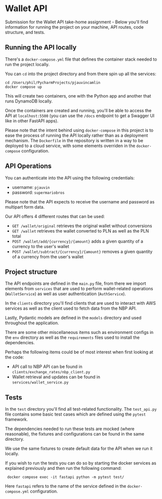 # Wallet API

Submission for the Wallet API take-home assignment -
Below you'll find information for running the project on
your machine, API routes, code structure, and tests.

## Running the API locally

There's a `docker-compose.yml` file that defines the
container stack needed to run the project locally.

You can `cd` into the project directory and from there
spin up all the services:

````commandline
cd /Users/phil/PycharmProjects/pjauvincamlin
docker compose up
````

This will create two containers, one with the Python app
and another that runs DynamoDB locally.

Once the containers are created and running, you'll
be able to access the API at `localhost:5500` (you can use
the `/docs` endpoint to get a Swagger UI like in other FastAPI apps).

Please note that the intent behind using `docker-compose`
in this project is to ease the process of running
the API locally rather than as a deployment mechanism.
The `Dockerfile` in the repository is written in
a way to be deployed to a cloud service, with some elements 
overriden in the `docker-compose` configuration.


## API Operations

You can authenticate into the API using the following
credentials:
- username: `pjauvin`
- password: `supermariobros`

Please note that the API expects to receive the username
and password as multipart form data.

Our API offers 4 different routes that can be used:

- `GET /wallet/original` retrieves the original wallet without conversions
- `GET /wallet` retrieves the wallet converted to PLN as well as the PLN total
- `POST /wallet/add/{currency}/{amount}` adds a given quantity of a currency to the user's wallet
- `POST /wallet/subtract/{currency}/{amount}` removes a given quantity of a currency from the user's wallet

## Project structure

The API endpoints are defined in the `main.py` file, from
there we import elements from `services` that are used
to perform wallet-related operations (`WalletService`)
as well as user authentication (`AuthService`).

In the `clients` directory you'll find clients that are used
to interact with AWS services as well as the client
used to fetch data from the NBP API.

Lastly, Pydantic models are defined in the `models` directory
and used throughout the application.

There are some other miscellaneous items such as environment configs
in the `env` directory as well as the `requirements` files used
to install the dependencies.

Perhaps the following items could be of most interest when first looking
at the code:

- API call to NBP API can be found in `clients/exchange_rates/nbp_client.py`
- Wallet retrieval and updates can be found in `services/wallet_service.py`

## Tests

In the `test` directory you'll find all test-related functionality.
The `test_api.py` file contains some basic test cases
which are defined using the `pytest` framework.

The dependencies needed to run these tests are mocked (where reasonable),
the fixtures and configurations can be found in the
same directory.

We use the same fixtures to create default data
for the API when we run it locally.

If you wish to run the tests you can do so by
starting the docker services as explained previously
and then run the following command:

````commandline
 docker compose exec -it fastapi python -m pytest test/
````

Here `fastapi` refers to the name of the service defined
in the `docker-compose.yml` configuration.
